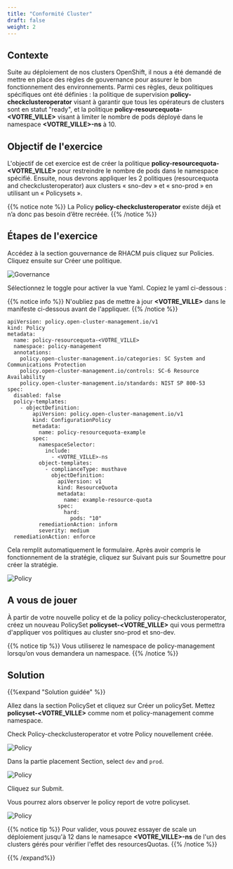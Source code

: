 ```yaml
---
title: "Conformité Cluster"
draft: false
weight: 2
---
```


## Contexte

Suite au déploiement de nos clusters OpenShift, il nous a été demandé de mettre en place des règles de gouvernance pour assurer le bon fonctionnement des environnements. Parmi ces règles, deux politiques spécifiques ont été définies : la politique de supervision **policy-checkclusteroperator** visant à garantir que tous les opérateurs de clusters sont en statut "ready", et la politique **policy-resourcequota-<VOTRE_VILLE>** visant à limiter le nombre de pods déployé dans le namespace **<VOTRE_VILLE>-ns** à 10.

## Objectif de l'exercice

L'objectif de cet exercice est de créer la politique **policy-resourcequota-<VOTRE_VILLE>** pour restreindre le nombre de pods dans le namespace spécifié. Ensuite, nous devrons appliquer les 2 politiques (resourcequota and checkclusteroperator) aux clusters « sno-dev » et « sno-prod » en utilisant un « Policysets ».

{{% notice note %}}
La Policy **policy-checkclusteroperator** existe déjà et n’a donc pas besoin d’être recréée.
{{% /notice %}}


## Étapes de l'exercice

Accédez à la section gouvernance de RHACM puis cliquez sur Policies. Cliquez ensuite sur Créer une politique.

![Governance](/OPP-2023-lab-instruction.github.io/images/governance.png)

Sélectionnez le toggle pour activer la vue Yaml. Copiez le yaml ci-dessous :

{{% notice info %}}
N'oubliez pas de mettre à jour **<VOTRE_VILLE>** dans le manifeste ci-dessous avant de l'appliquer.
{{% /notice %}}


```shell
apiVersion: policy.open-cluster-management.io/v1
kind: Policy
metadata:
  name: policy-resourcequota-<VOTRE_VILLE>
  namespace: policy-management
  annotations:
    policy.open-cluster-management.io/categories: SC System and Communications Protection
    policy.open-cluster-management.io/controls: SC-6 Resource Availability
    policy.open-cluster-management.io/standards: NIST SP 800-53
spec:
  disabled: false
  policy-templates:
    - objectDefinition:
        apiVersion: policy.open-cluster-management.io/v1
        kind: ConfigurationPolicy
        metadata:
          name: policy-resourcequota-example
        spec:
          namespaceSelector:
            include:
              - <VOTRE_VILLE>-ns
          object-templates:
            - complianceType: musthave
              objectDefinition:
                apiVersion: v1
                kind: ResourceQuota
                metadata:
                  name: example-resource-quota
                spec:
                  hard:
                    pods: "10"
          remediationAction: inform
          severity: medium
  remediationAction: enforce
```

Cela remplit automatiquement le formulaire. Après avoir compris le fonctionnement de la stratégie, cliquez sur Suivant puis sur Soumettre pour créer la stratégie.

![Policy](/OPP-2023-lab-instruction.github.io/images/policy-yaml.png)



## A vous de jouer 

À partir de votre nouvelle policy et de la policy policy-checkclusteroperator, créez un nouveau PolicySet **policyset-<VOTRE_VILLE>** qui vous permettra d'appliquer vos politiques au cluster sno-prod et sno-dev. 

{{% notice tip %}}
Vous utiliserez le namespace de policy-management lorsqu’on vous demandera un namespace.
{{% /notice %}}


## Solution

{{%expand "Solution guidée" %}}

Allez dans la section PolicySet et cliquez sur Créer un policySet. Mettez **policyset-<VOTRE_VILLE>** comme nom et policy-management comme namespace.

Check  Policy-checkclusteroperator et votre Policy nouvellement créée.

![Policy](/OPP-2023-lab-instruction.github.io/images/create-policyset.png)

Dans la partie placement Section, select `dev` and `prod`.

![Policy](/OPP-2023-lab-instruction.github.io/images/placement.png)

Cliquez sur Submit.

Vous pourrez alors observer le policy report de votre policyset.

![Policy](/OPP-2023-lab-instruction.github.io/images/policy-report.png)

{{% notice tip %}}
Pour valider, vous pouvez essayer de scale un déploiement jusqu'à 12 dans le namesapce **<VOTRE_VILLE>-ns** de l'un des clusters gérés pour vérifier l'effet des resourcesQuotas.
{{% /notice %}}




{{% /expand%}}